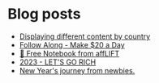 # Blog posts
<!-- BLOG-POST-LIST:START -->
- [Displaying different content by country](https://afflift.com/f/threads/displaying-different-content-by-country.10198/)
- [Follow Along - Make $20 a Day](https://afflift.com/f/threads/follow-along-make-20-a-day.10149/)
- [📝 Free Notebook from affLIFT](https://afflift.com/f/threads/%F0%9F%93%9D-free-notebook-from-afflift.10054/)
- [2023 - LET&#39;S GO RICH](https://afflift.com/f/threads/2023-lets-go-rich.10186/)
- [New Year&#39;s journey from newbies.](https://afflift.com/f/threads/new-years-journey-from-newbies.10193/)
<!-- BLOG-POST-LIST:END -->
